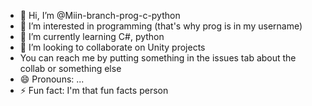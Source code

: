 - 👋 Hi, I’m @Miin-branch-prog-c-python
- 👀 I’m interested in programming (that's why prog is in my username)
- 🌱 I’m currently learning C#, python
- 💞️ I’m looking to collaborate on Unity projects
- You can reach me by putting something in the issues tab about the collab or something else
- 😄 Pronouns: ...
- ⚡ Fun fact: I'm that fun facts person

<!---
Miin-branch-prog-c-python/Miin-branch-prog-c-python is a ✨ special ✨ repository because its `README.md` (this file) appears on your GitHub profile.
You can click the Preview link to take a look at your changes.
--->
